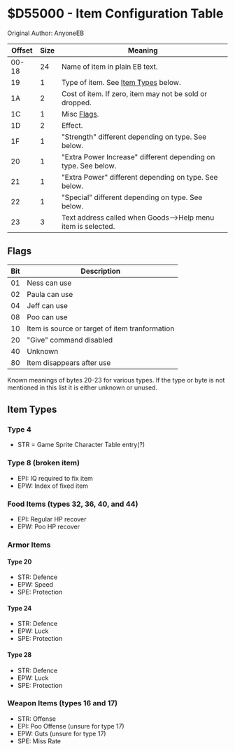 # $D55000 - Item Configuration Table
Original Author: AnyoneEB

|Offset|Size|Meaning                                                       |
|------|----|--------------------------------------------------------------|
|00-18 |24  |Name of item in plain EB text.                                |
|19    |1   |Type of item. See [Item Types](#item-types) below.            |
|1A    |2   |Cost of item. If zero, item may not be sold or dropped.       |
|1C    |1   |Misc [Flags](#flags).                                         |
|1D    |2   |Effect.                                                       |
|1F    |1   |"Strength" different depending on type. See below.            |
|20    |1   |"Extra Power Increase" different depending on type. See below.|
|21    |1   |"Extra Power" different depending on type. See below.         |
|22    |1   |"Special" different depending on type. See below.             |
|23    |3   |Text address called when Goods-->Help menu item is selected.  |

## Flags

|Bit|Description                                   |
|---|----------------------------------------------|
|01 |Ness can use                                  |
|02 |Paula can use                                 |
|04 |Jeff can use                                  |
|08 |Poo can use                                   |
|10 |Item is source or target of item tranformation|
|20 |"Give" command disabled                       |
|40 |Unknown                                       |
|80 |Item disappears after use                     |

Known meanings of bytes 20-23 for various types. If the type or byte is not mentioned in this list it is either unknown or unused.

## Item Types

### Type 4
- STR = Game Sprite Character Table entry(?)

### Type 8 (broken item)
- EPI: IQ required to fix item
- EPW: Index of fixed item

### Food Items (types 32, 36, 40, and 44)
- EPI: Regular HP recover
- EPW: Poo HP recover

### Armor Items

#### Type 20
- STR: Defence
- EPW: Speed
- SPE: Protection

#### Type 24
- STR: Defence
- EPW: Luck
- SPE: Protection

#### Type 28
- STR: Defence
- EPW: Luck
- SPE: Protection

### Weapon Items (types 16 and 17)
- STR: Offense
- EPI: Poo Offense (unsure for type 17)
- EPW: Guts (unsure for type 17)
- SPE: Miss Rate